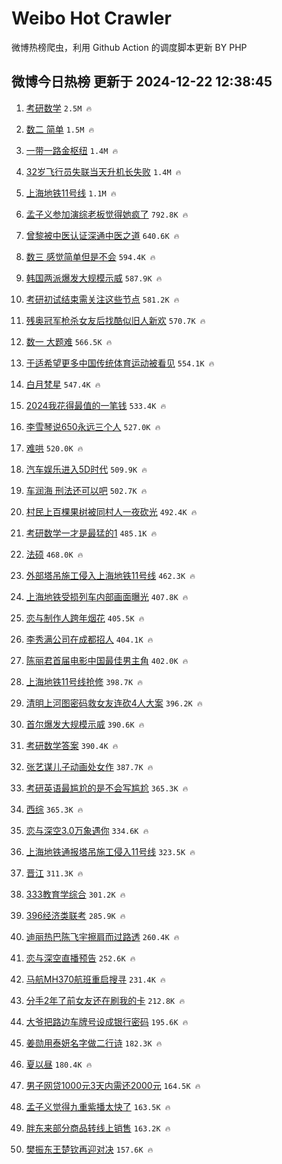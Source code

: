 # Weibo Hot Crawler 



微博热榜爬虫，利用 Github Action 的调度脚本更新 BY PHP 


## 微博今日热榜 更新于 2024-12-22 12:38:45 
1. [考研数学](https://s.weibo.com/weibo?q=%E8%80%83%E7%A0%94%E6%95%B0%E5%AD%A6&t=31&band_rank=1&Refer=top) `2.5M 🔥` 

1. [数二 简单](https://s.weibo.com/weibo?q=%E6%95%B0%E4%BA%8C%20%E7%AE%80%E5%8D%95&t=31&band_rank=2&Refer=top) `1.5M 🔥` 

1. [一带一路金枢纽](https://s.weibo.com/weibo?q=%23%E4%B8%80%E5%B8%A6%E4%B8%80%E8%B7%AF%E9%87%91%E6%9E%A2%E7%BA%BD%23&t=31&band_rank=3&Refer=top) `1.4M 🔥` 

1. [32岁飞行员失联当天升机长失败](https://s.weibo.com/weibo?q=%2332%E5%B2%81%E9%A3%9E%E8%A1%8C%E5%91%98%E5%A4%B1%E8%81%94%E5%BD%93%E5%A4%A9%E5%8D%87%E6%9C%BA%E9%95%BF%E5%A4%B1%E8%B4%A5%23&t=31&band_rank=4&Refer=top) `1.4M 🔥` 

1. [上海地铁11号线](https://s.weibo.com/weibo?q=%E4%B8%8A%E6%B5%B7%E5%9C%B0%E9%93%8111%E5%8F%B7%E7%BA%BF&t=31&band_rank=5&Refer=top) `1.1M 🔥` 

1. [孟子义参加演综老板觉得她疯了](https://s.weibo.com/weibo?q=%E5%AD%9F%E5%AD%90%E4%B9%89%E5%8F%82%E5%8A%A0%E6%BC%94%E7%BB%BC%E8%80%81%E6%9D%BF%E8%A7%89%E5%BE%97%E5%A5%B9%E7%96%AF%E4%BA%86&t=31&band_rank=6&Refer=top) `792.8K 🔥` 

1. [曾黎被中医认证深通中医之道](https://s.weibo.com/weibo?q=%E6%9B%BE%E9%BB%8E%E8%A2%AB%E4%B8%AD%E5%8C%BB%E8%AE%A4%E8%AF%81%E6%B7%B1%E9%80%9A%E4%B8%AD%E5%8C%BB%E4%B9%8B%E9%81%93&t=31&band_rank=7&Refer=top) `640.6K 🔥` 

1. [数三 感觉简单但是不会](https://s.weibo.com/weibo?q=%E6%95%B0%E4%B8%89%20%E6%84%9F%E8%A7%89%E7%AE%80%E5%8D%95%E4%BD%86%E6%98%AF%E4%B8%8D%E4%BC%9A&t=31&band_rank=8&Refer=top) `594.4K 🔥` 

1. [韩国两派爆发大规模示威](https://s.weibo.com/weibo?q=%23%E9%9F%A9%E5%9B%BD%E4%B8%A4%E6%B4%BE%E7%88%86%E5%8F%91%E5%A4%A7%E8%A7%84%E6%A8%A1%E7%A4%BA%E5%A8%81%23&t=31&band_rank=9&Refer=top) `587.9K 🔥` 

1. [考研初试结束需关注这些节点](https://s.weibo.com/weibo?q=%23%E8%80%83%E7%A0%94%E5%88%9D%E8%AF%95%E7%BB%93%E6%9D%9F%E9%9C%80%E5%85%B3%E6%B3%A8%E8%BF%99%E4%BA%9B%E8%8A%82%E7%82%B9%23&t=31&band_rank=10&Refer=top) `581.2K 🔥` 

1. [残奥冠军枪杀女友后找酷似旧人新欢](https://s.weibo.com/weibo?q=%23%E6%AE%8B%E5%A5%A5%E5%86%A0%E5%86%9B%E6%9E%AA%E6%9D%80%E5%A5%B3%E5%8F%8B%E5%90%8E%E6%89%BE%E9%85%B7%E4%BC%BC%E6%97%A7%E4%BA%BA%E6%96%B0%E6%AC%A2%23&t=31&band_rank=11&Refer=top) `570.7K 🔥` 

1. [数一 大题难](https://s.weibo.com/weibo?q=%E6%95%B0%E4%B8%80%20%E5%A4%A7%E9%A2%98%E9%9A%BE&t=31&band_rank=12&Refer=top) `566.5K 🔥` 

1. [于适希望更多中国传统体育运动被看见](https://s.weibo.com/weibo?q=%23%E4%BA%8E%E9%80%82%E5%B8%8C%E6%9C%9B%E6%9B%B4%E5%A4%9A%E4%B8%AD%E5%9B%BD%E4%BC%A0%E7%BB%9F%E4%BD%93%E8%82%B2%E8%BF%90%E5%8A%A8%E8%A2%AB%E7%9C%8B%E8%A7%81%23&t=31&band_rank=13&Refer=top) `554.1K 🔥` 

1. [白月梵星](https://s.weibo.com/weibo?q=%E7%99%BD%E6%9C%88%E6%A2%B5%E6%98%9F&t=31&band_rank=14&Refer=top) `547.4K 🔥` 

1. [2024我花得最值的一笔钱](https://s.weibo.com/weibo?q=%232024%E6%88%91%E8%8A%B1%E5%BE%97%E6%9C%80%E5%80%BC%E7%9A%84%E4%B8%80%E7%AC%94%E9%92%B1%23&t=31&band_rank=15&Refer=top) `533.4K 🔥` 

1. [李雪琴说650永远三个人](https://s.weibo.com/weibo?q=%E6%9D%8E%E9%9B%AA%E7%90%B4%E8%AF%B4650%E6%B0%B8%E8%BF%9C%E4%B8%89%E4%B8%AA%E4%BA%BA&t=31&band_rank=16&Refer=top) `527.0K 🔥` 

1. [难哄](https://s.weibo.com/weibo?q=%E9%9A%BE%E5%93%84&t=31&band_rank=17&Refer=top) `520.0K 🔥` 

1. [汽车娱乐进入5D时代](https://s.weibo.com/weibo?q=%23%E6%B1%BD%E8%BD%A6%E5%A8%B1%E4%B9%90%E8%BF%9B%E5%85%A55D%E6%97%B6%E4%BB%A3%23&t=31&band_rank=18&Refer=top) `509.9K 🔥` 

1. [车润海 刑法还可以吧](https://s.weibo.com/weibo?q=%E8%BD%A6%E6%B6%A6%E6%B5%B7%20%E5%88%91%E6%B3%95%E8%BF%98%E5%8F%AF%E4%BB%A5%E5%90%A7&t=31&band_rank=19&Refer=top) `502.7K 🔥` 

1. [村民上百棵果树被同村人一夜砍光](https://s.weibo.com/weibo?q=%23%E6%9D%91%E6%B0%91%E4%B8%8A%E7%99%BE%E6%A3%B5%E6%9E%9C%E6%A0%91%E8%A2%AB%E5%90%8C%E6%9D%91%E4%BA%BA%E4%B8%80%E5%A4%9C%E7%A0%8D%E5%85%89%23&t=31&band_rank=20&Refer=top) `492.4K 🔥` 

1. [考研数学一才是最猛的1](https://s.weibo.com/weibo?q=%23%E8%80%83%E7%A0%94%E6%95%B0%E5%AD%A6%E4%B8%80%E6%89%8D%E6%98%AF%E6%9C%80%E7%8C%9B%E7%9A%841%23&t=31&band_rank=21&Refer=top) `485.1K 🔥` 

1. [法硕](https://s.weibo.com/weibo?q=%E6%B3%95%E7%A1%95&t=31&band_rank=22&Refer=top) `468.0K 🔥` 

1. [外部塔吊施工侵入上海地铁11号线](https://s.weibo.com/weibo?q=%23%E5%A4%96%E9%83%A8%E5%A1%94%E5%90%8A%E6%96%BD%E5%B7%A5%E4%BE%B5%E5%85%A5%E4%B8%8A%E6%B5%B7%E5%9C%B0%E9%93%8111%E5%8F%B7%E7%BA%BF%23&t=31&band_rank=23&Refer=top) `462.3K 🔥` 

1. [上海地铁受损列车内部画面曝光](https://s.weibo.com/weibo?q=%23%E4%B8%8A%E6%B5%B7%E5%9C%B0%E9%93%81%E5%8F%97%E6%8D%9F%E5%88%97%E8%BD%A6%E5%86%85%E9%83%A8%E7%94%BB%E9%9D%A2%E6%9B%9D%E5%85%89%23&t=31&band_rank=24&Refer=top) `407.8K 🔥` 

1. [恋与制作人跨年烟花](https://s.weibo.com/weibo?q=%23%E6%81%8B%E4%B8%8E%E5%88%B6%E4%BD%9C%E4%BA%BA%E8%B7%A8%E5%B9%B4%E7%83%9F%E8%8A%B1%23&t=31&band_rank=25&Refer=top) `405.5K 🔥` 

1. [李秀满公司在成都招人](https://s.weibo.com/weibo?q=%23%E6%9D%8E%E7%A7%80%E6%BB%A1%E5%85%AC%E5%8F%B8%E5%9C%A8%E6%88%90%E9%83%BD%E6%8B%9B%E4%BA%BA%23&t=31&band_rank=26&Refer=top) `404.1K 🔥` 

1. [陈丽君首届电影中国最佳男主角](https://s.weibo.com/weibo?q=%23%E9%99%88%E4%B8%BD%E5%90%9B%E9%A6%96%E5%B1%8A%E7%94%B5%E5%BD%B1%E4%B8%AD%E5%9B%BD%E6%9C%80%E4%BD%B3%E7%94%B7%E4%B8%BB%E8%A7%92%23&t=31&band_rank=27&Refer=top) `402.0K 🔥` 

1. [上海地铁11号线抢修](https://s.weibo.com/weibo?q=%23%E4%B8%8A%E6%B5%B7%E5%9C%B0%E9%93%8111%E5%8F%B7%E7%BA%BF%E6%8A%A2%E4%BF%AE%23&t=31&band_rank=28&Refer=top) `398.7K 🔥` 

1. [清明上河图密码救女友连砍4人大案](https://s.weibo.com/weibo?q=%E6%B8%85%E6%98%8E%E4%B8%8A%E6%B2%B3%E5%9B%BE%E5%AF%86%E7%A0%81%E6%95%91%E5%A5%B3%E5%8F%8B%E8%BF%9E%E7%A0%8D4%E4%BA%BA%E5%A4%A7%E6%A1%88&t=31&band_rank=29&Refer=top) `396.2K 🔥` 

1. [首尔爆发大规模示威](https://s.weibo.com/weibo?q=%23%E9%A6%96%E5%B0%94%E7%88%86%E5%8F%91%E5%A4%A7%E8%A7%84%E6%A8%A1%E7%A4%BA%E5%A8%81%23&t=31&band_rank=30&Refer=top) `390.6K 🔥` 

1. [考研数学答案](https://s.weibo.com/weibo?q=%E8%80%83%E7%A0%94%E6%95%B0%E5%AD%A6%E7%AD%94%E6%A1%88&t=31&band_rank=31&Refer=top) `390.4K 🔥` 

1. [张艺谋儿子动画处女作](https://s.weibo.com/weibo?q=%E5%BC%A0%E8%89%BA%E8%B0%8B%E5%84%BF%E5%AD%90%E5%8A%A8%E7%94%BB%E5%A4%84%E5%A5%B3%E4%BD%9C&t=31&band_rank=32&Refer=top) `387.7K 🔥` 

1. [考研英语最尴尬的是不会写尴尬](https://s.weibo.com/weibo?q=%E8%80%83%E7%A0%94%E8%8B%B1%E8%AF%AD%E6%9C%80%E5%B0%B4%E5%B0%AC%E7%9A%84%E6%98%AF%E4%B8%8D%E4%BC%9A%E5%86%99%E5%B0%B4%E5%B0%AC&t=31&band_rank=33&Refer=top) `365.3K 🔥` 

1. [西综](https://s.weibo.com/weibo?q=%E8%A5%BF%E7%BB%BC&t=31&band_rank=34&Refer=top) `365.3K 🔥` 

1. [恋与深空3.0万象遇你](https://s.weibo.com/weibo?q=%23%E6%81%8B%E4%B8%8E%E6%B7%B1%E7%A9%BA3.0%E4%B8%87%E8%B1%A1%E9%81%87%E4%BD%A0%23&t=31&band_rank=35&Refer=top) `334.6K 🔥` 

1. [上海地铁通报塔吊施工侵入11号线](https://s.weibo.com/weibo?q=%23%E4%B8%8A%E6%B5%B7%E5%9C%B0%E9%93%81%E9%80%9A%E6%8A%A5%E5%A1%94%E5%90%8A%E6%96%BD%E5%B7%A5%E4%BE%B5%E5%85%A511%E5%8F%B7%E7%BA%BF%23&t=31&band_rank=36&Refer=top) `323.5K 🔥` 

1. [晋江](https://s.weibo.com/weibo?q=%E6%99%8B%E6%B1%9F&t=31&band_rank=37&Refer=top) `311.3K 🔥` 

1. [333教育学综合](https://s.weibo.com/weibo?q=333%E6%95%99%E8%82%B2%E5%AD%A6%E7%BB%BC%E5%90%88&t=31&band_rank=38&Refer=top) `301.2K 🔥` 

1. [396经济类联考](https://s.weibo.com/weibo?q=%23396%E7%BB%8F%E6%B5%8E%E7%B1%BB%E8%81%94%E8%80%83%23&t=31&band_rank=39&Refer=top) `285.9K 🔥` 

1. [迪丽热巴陈飞宇擦肩而过路透](https://s.weibo.com/weibo?q=%23%E8%BF%AA%E4%B8%BD%E7%83%AD%E5%B7%B4%E9%99%88%E9%A3%9E%E5%AE%87%E6%93%A6%E8%82%A9%E8%80%8C%E8%BF%87%E8%B7%AF%E9%80%8F%23&t=31&band_rank=40&Refer=top) `260.4K 🔥` 

1. [恋与深空直播预告](https://s.weibo.com/weibo?q=%E6%81%8B%E4%B8%8E%E6%B7%B1%E7%A9%BA%E7%9B%B4%E6%92%AD%E9%A2%84%E5%91%8A&t=31&band_rank=41&Refer=top) `252.6K 🔥` 

1. [马航MH370航班重启搜寻](https://s.weibo.com/weibo?q=%23%E9%A9%AC%E8%88%AAMH370%E8%88%AA%E7%8F%AD%E9%87%8D%E5%90%AF%E6%90%9C%E5%AF%BB%23&t=31&band_rank=42&Refer=top) `231.4K 🔥` 

1. [分手2年了前女友还在刷我的卡](https://s.weibo.com/weibo?q=%23%E5%88%86%E6%89%8B2%E5%B9%B4%E4%BA%86%E5%89%8D%E5%A5%B3%E5%8F%8B%E8%BF%98%E5%9C%A8%E5%88%B7%E6%88%91%E7%9A%84%E5%8D%A1%23&t=31&band_rank=43&Refer=top) `212.8K 🔥` 

1. [大爷把路边车牌号设成银行密码](https://s.weibo.com/weibo?q=%23%E5%A4%A7%E7%88%B7%E6%8A%8A%E8%B7%AF%E8%BE%B9%E8%BD%A6%E7%89%8C%E5%8F%B7%E8%AE%BE%E6%88%90%E9%93%B6%E8%A1%8C%E5%AF%86%E7%A0%81%23&t=31&band_rank=44&Refer=top) `195.6K 🔥` 

1. [姜勋用泰妍名字做二行诗](https://s.weibo.com/weibo?q=%23%E5%A7%9C%E5%8B%8B%E7%94%A8%E6%B3%B0%E5%A6%8D%E5%90%8D%E5%AD%97%E5%81%9A%E4%BA%8C%E8%A1%8C%E8%AF%97%23&t=31&band_rank=45&Refer=top) `182.3K 🔥` 

1. [夏以昼](https://s.weibo.com/weibo?q=%E5%A4%8F%E4%BB%A5%E6%98%BC&t=31&band_rank=46&Refer=top) `180.4K 🔥` 

1. [男子网贷1000元3天内需还2000元](https://s.weibo.com/weibo?q=%23%E7%94%B7%E5%AD%90%E7%BD%91%E8%B4%B71000%E5%85%833%E5%A4%A9%E5%86%85%E9%9C%80%E8%BF%982000%E5%85%83%23&t=31&band_rank=47&Refer=top) `164.5K 🔥` 

1. [孟子义觉得九重紫播太快了](https://s.weibo.com/weibo?q=%E5%AD%9F%E5%AD%90%E4%B9%89%E8%A7%89%E5%BE%97%E4%B9%9D%E9%87%8D%E7%B4%AB%E6%92%AD%E5%A4%AA%E5%BF%AB%E4%BA%86&t=31&band_rank=48&Refer=top) `163.5K 🔥` 

1. [胖东来部分商品转线上销售](https://s.weibo.com/weibo?q=%23%E8%83%96%E4%B8%9C%E6%9D%A5%E9%83%A8%E5%88%86%E5%95%86%E5%93%81%E8%BD%AC%E7%BA%BF%E4%B8%8A%E9%94%80%E5%94%AE%23&t=31&band_rank=49&Refer=top) `163.2K 🔥` 

1. [樊振东王楚钦再迎对决](https://s.weibo.com/weibo?q=%23%E6%A8%8A%E6%8C%AF%E4%B8%9C%E7%8E%8B%E6%A5%9A%E9%92%A6%E5%86%8D%E8%BF%8E%E5%AF%B9%E5%86%B3%23&t=31&band_rank=50&Refer=top) `157.6K 🔥` 

